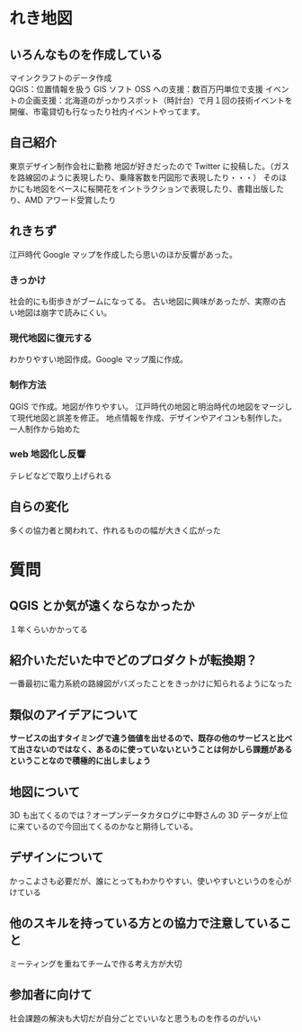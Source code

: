 # れき地図

## いろんなものを作成している

マインクラフトのデータ作成  
QGIS：位置情報を扱う GIS ソフト
OSS への支援：数百万円単位で支援
イベントの企画支援：北海道のがっかりスポット（時計台）で月１回の技術イベントを開催、市電貸切も行なったり社内イベントやってます。

## 自己紹介

東京デザイン制作会社に勤務
地図が好きだったので Twitter に投稿した。（ガスを路線図のように表現したり、乗降客数を円図形で表現したり・・・）
そのほかにも地図をベースに桜開花をイントラクションで表現したり、書籍出版したり、AMD アワード受賞したり

## れきちず

江戸時代 Google マップを作成したら思いのほか反響があった。

### きっかけ

社会的にも街歩きがブームになってる。
古い地図に興味があったが、実際の古い地図は崩字で読みにくい。

### 現代地図に復元する

わかりやすい地図作成。Google マップ風に作成。

### 制作方法

QGIS で作成。地図が作りやすい。
江戸時代の地図と明治時代の地図をマージして現代地図と誤差を修正。
地点情報を作成、デザインやアイコンも制作した。
一人制作から始めた

### web 地図化し反響

テレビなどで取り上げられる

## 自らの変化

多くの協力者と関われて、作れるものの幅が大きく広がった

# 質問

## QGIS とか気が遠くならなかったか

１年くらいかかってる

## 紹介いただいた中でどのプロダクトが転換期？

一番最初に電力系統の路線図がバズったことをきっかけに知られるようになった

## 類似のアイデアについて

**サービスの出すタイミングで違う価値を出せるので、既存の他のサービスと比べて出さないのではなく、あるのに使っていないということは何かしら課題があるということなので積極的に出しましょう**

## 地図について

3D も出てくるのでは？オープンデータカタログに中野さんの 3D データが上位に来ているので今回出てくるのかなと期待している。

## デザインについて

かっこよさも必要だが、誰にとってもわかりやすい、使いやすいというのを心がけている

## 他のスキルを持っている方との協力で注意していること

ミーティングを重ねてチームで作る考え方が大切

## 参加者に向けて

社会課題の解決も大切だが自分ごとでいいなと思うものを作るのがいい
